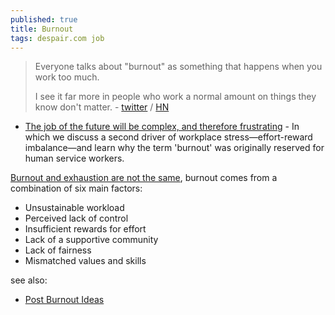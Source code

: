 ```yaml
---
published: true
title: Burnout
tags: despair.com job
---
```

> Everyone talks about "burnout" as something that happens when you work too much.
>
> I see it far more in people who work a normal amount on things they know don't matter. - [twitter](https://twitter.com/KaseyKlimes/status/1375801723403505664) / [HN](https://news.ycombinator.com/item?id=26742065)

- [The job of the future will be complex, and therefore frustrating](https://jeroenvanbaar.substack.com/p/the-job-of-the-future-will-be-complex?triedRedirect=true) - In which we discuss a second driver of workplace stress—effort-reward imbalance—and learn why the term 'burnout' was originally reserved for human service workers.

[Burnout and exhaustion are not the same](https://codecapsule.com/2021/07/28/burnout-is-real-and-its-no-picnic/), burnout comes from a combination of six main factors:
- Unsustainable workload
- Perceived lack of control
- Insufficient rewards for effort
- Lack of a supportive community
- Lack of fairness
- Mismatched values and skills

see also:
- [Post Burnout Ideas](https://news.ycombinator.com/item?id=27410951)
